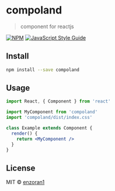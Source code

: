 # compoland

> component for reactjs

[![NPM](https://img.shields.io/npm/v/compoland.svg)](https://www.npmjs.com/package/compoland) [![JavaScript Style Guide](https://img.shields.io/badge/code_style-standard-brightgreen.svg)](https://standardjs.com)

## Install

```bash
npm install --save compoland
```

## Usage

```jsx
import React, { Component } from 'react'

import MyComponent from 'compoland'
import 'compoland/dist/index.css'

class Example extends Component {
  render() {
    return <MyComponent />
  }
}
```

## License

MIT © [enzoran1](https://github.com/enzoran1)
